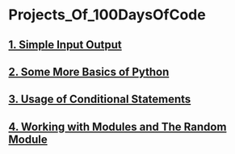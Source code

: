# Projects_Of_100DaysOfCode

## [1. Simple Input Output](https://github.com/ramishtaha/Simple_Input_Output_Program_In_Python)
## [2. Some More Basics of Python](https://github.com/ramishtaha/Some_Basic_Programs_to_Better_Understand_PythonProgramming)
## [3. Usage of Conditional Statements](https://github.com/ramishtaha/Understanding_Conditional_Statements)
## [4. Working with Modules and The Random Module](https://github.com/ramishtaha/Working_With_Modules_and_Random_Module)

